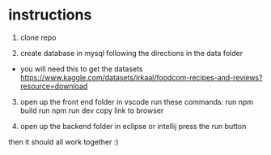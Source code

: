 # instructions 

1. clone repo 

2. create database in mysql following the directions in the data folder
- you will need this to get the datasets https://www.kaggle.com/datasets/irkaal/foodcom-recipes-and-reviews?resource=download

3. open up the front end folder in vscode
run these commands:
run npm build
run npm run dev
copy link to browser

4. open up the backend folder in eclipse or intellij
press the run button

then it should all work together :)

